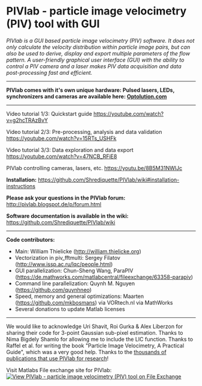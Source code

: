 # PIVlab - particle image velocimetry (PIV) tool with GUI
*PIVlab is a GUI based particle image velocimetry (PIV) software. It does not only calculate the velocity distribution within particle image pairs, but can also be used to derive, display and export multiple parameters of the flow pattern. A user-friendly graphical user interface (GUI) with the ability to control a PIV camera and a laser makes PIV data acquisition and data post-processing fast and efficient.*
**   **
**PIVlab comes with it's own unique hardware: Pulsed lasers, LEDs, synchronizers and cameras are available here: [Optolution.com](https://optolution.com/en/products/particle-image-velocimetry-piv/)**
**   **
Video tutorial 1/3: Quickstart guide
https://youtube.com/watch?v=g2hcTRAzBvY

Video tutorial 2/3: Pre-processing, analysis and data validation
https://youtube.com/watch?v=15RTs_USHFk

Video tutorial 3/3: Data exploration and data export
https://youtube.com/watch?v=47NCB_RFiE8

PIVlab controlling cameras, lasers, etc.
https://youtu.be/8B5M31NWlJc


**Installation:** https://github.com/Shrediquette/PIVlab/wiki#installation-instructions

**Please ask your questions in the PIVlab forum:** http://pivlab.blogspot.de/p/forum.html

**Software documentation is available in the wiki:** https://github.com/Shrediquette/PIVlab/wiki
**   **
**Code contributors:**
* Main: William Thielicke (http://william.thielicke.org)
* Vectorization in piv_fftmulti: Sergey Filatov (http://www.issp.ac.ru/lqc/people.html)
* GUI parallelization: Chun-Sheng Wang, ParaPIV (https://de.mathworks.com/matlabcentral/fileexchange/63358-parapiv)
* Command line parallelization: Quynh M. Nguyen (https://github.com/quynhneo)
* Speed, memory and general optimizations: Maarten (https://github.com/mkbosmans) via VORtech.nl via MathWorks
* Several donations to update Matlab licenses
**   **
We would like to acknowledge Uri Shavit, Roi Gurka &amp; Alex Liberzon for sharing their code for 3-point Gaussian sub-pixel estimation. Thanks to Nima Bigdely Shamlo for allowing me to include the LIC function. Thanks to Raffel et al. for writing the book "Particle Image Velocimetry, A Practical Guide", which was a very good help. Thanks to the [thousands of publications that use PIVlab for research](https://scholar.google.de/scholar?cites=819244312015141543)!

Visit Matlabs File exchange site for PIVlab: [![View PIVlab - particle image velocimetry (PIV) tool on File Exchange](https://www.mathworks.com/matlabcentral/images/matlab-file-exchange.svg)](https://de.mathworks.com/matlabcentral/fileexchange/27659-pivlab-particle-image-velocimetry-piv-tool)
